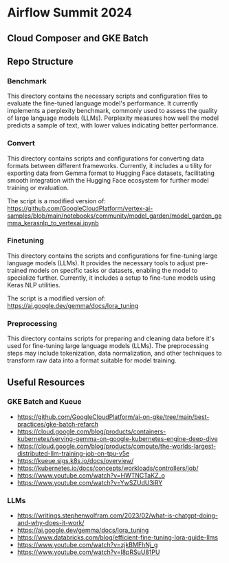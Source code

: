 # Airflow Summit 2024
## Cloud Composer and GKE Batch

## Repo Structure
### Benchmark
This directory contains the necessary scripts and configuration 
files to evaluate the fine-tuned language model's performance. 
It currently implements a perplexity benchmark, commonly used to 
assess the quality of large language models (LLMs). 
Perplexity measures how well the model predicts a sample of text, 
with lower values indicating better performance.

### Convert
This directory contains scripts and configurations for converting data 
formats between different frameworks. Currently, it includes a u
tility for exporting data from Gemma format to Hugging Face datasets,
facilitating smooth integration with the Hugging Face ecosystem for 
further model training or evaluation.

The script is a modified version of: https://github.com/GoogleCloudPlatform/vertex-ai-samples/blob/main/notebooks/community/model_garden/model_garden_gemma_kerasnlp_to_vertexai.ipynb

### Finetuning
This directory contains the scripts and configurations for fine-tuning 
large language models (LLMs). It provides the necessary tools to 
adjust pre-trained models on specific tasks or datasets, enabling 
the model to specialize further. Currently, it includes a setup to 
fine-tune models using Keras NLP utilities.

The script is a modified version of: https://ai.google.dev/gemma/docs/lora_tuning

### Preprocessing
This directory contains scripts for preparing and cleaning data 
before it's used for fine-tuning large language models (LLMs). 
The preprocessing steps may include tokenization, data normalization, 
and other techniques to transform raw data into a format suitable for 
model training.

## Useful Resources
### GKE Batch and Kueue
- https://github.com/GoogleCloudPlatform/ai-on-gke/tree/main/best-practices/gke-batch-refarch
- https://cloud.google.com/blog/products/containers-kubernetes/serving-gemma-on-google-kubernetes-engine-deep-dive
- https://cloud.google.com/blog/products/compute/the-worlds-largest-distributed-llm-training-job-on-tpu-v5e
- https://kueue.sigs.k8s.io/docs/overview/
- https://kubernetes.io/docs/concepts/workloads/controllers/job/
- https://www.youtube.com/watch?v=HWTNCTaKZ_o
- https://www.youtube.com/watch?v=YwSZUdU3iRY

### LLMs
- https://writings.stephenwolfram.com/2023/02/what-is-chatgpt-doing-and-why-does-it-work/
- https://ai.google.dev/gemma/docs/lora_tuning
- https://www.databricks.com/blog/efficient-fine-tuning-lora-guide-llms
- https://www.youtube.com/watch?v=zjkBMFhNj_g
- https://www.youtube.com/watch?v=l8pRSuU81PU
